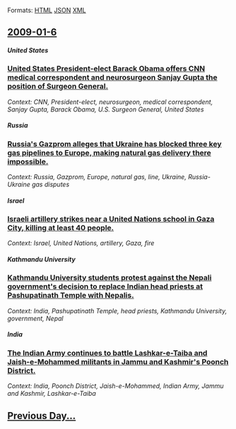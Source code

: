 
Formats: [HTML](2009/01/6/index.html)  [JSON](2009/01/6/index.json)  [XML](2009/01/6/index.xml)  

## [2009-01-6](/news/2009/01/6/index.md)

##### United States
### [ United States President-elect Barack Obama offers CNN medical correspondent and neurosurgeon Sanjay Gupta the position of Surgeon General. ](/news/2009/01/6/united-states-president-elect-barack-obama-offers-cnn-medical-correspondent-and-neurosurgeon-sanjay-gupta-the-position-of-surgeon-general.md)
_Context: CNN, President-elect, neurosurgeon, medical correspondent, Sanjay Gupta, Barack Obama, U.S. Surgeon General, United States_

##### Russia
### [ Russia's Gazprom alleges that Ukraine has blocked three key gas pipelines to Europe, making natural gas delivery there impossible. ](/news/2009/01/6/russia-s-gazprom-alleges-that-ukraine-has-blocked-three-key-gas-pipelines-to-europe-making-natural-gas-delivery-there-impossible.md)
_Context: Russia, Gazprom, Europe, natural gas, line, Ukraine, Russia-Ukraine gas disputes_

##### Israel
### [ Israeli artillery strikes near a United Nations school in Gaza City, killing at least 40 people. ](/news/2009/01/6/israeli-artillery-strikes-near-a-united-nations-school-in-gaza-city-killing-at-least-40-people.md)
_Context: Israel, United Nations, artillery, Gaza, fire_

##### Kathmandu University
### [ Kathmandu University students protest against the Nepali government's decision to replace Indian head priests at Pashupatinath Temple with Nepalis. ](/news/2009/01/6/kathmandu-university-students-protest-against-the-nepali-government-s-decision-to-replace-indian-head-priests-at-pashupatinath-temple-with.md)
_Context: India, Pashupatinath Temple, head priests, Kathmandu University, government, Nepal_

##### India
### [ The Indian Army continues to battle Lashkar-e-Taiba and Jaish-e-Mohammed militants in Jammu and Kashmir's Poonch District. ](/news/2009/01/6/the-indian-army-continues-to-battle-lashkar-e-taiba-and-jaish-e-mohammed-militants-in-jammu-and-kashmir-s-poonch-district.md)
_Context: India, Poonch District, Jaish-e-Mohammed, Indian Army, Jammu and Kashmir, Lashkar-e-Taiba_

## [Previous Day...](/news/2009/01/5/index.md)

